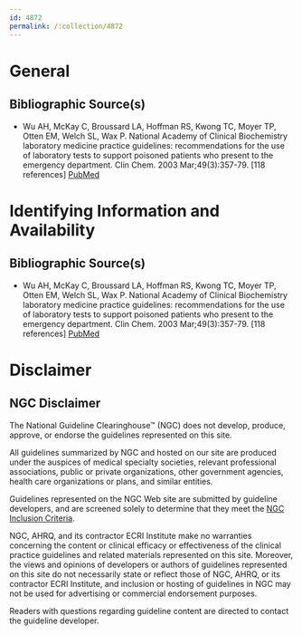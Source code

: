 ```yaml
---
id: 4872
permalink: /:collection/4872
---
```


# General

## Bibliographic Source(s)

- Wu AH, McKay C, Broussard LA, Hoffman RS, Kwong TC, Moyer TP, Otten EM, Welch SL, Wax P. National Academy of Clinical Biochemistry laboratory medicine practice guidelines: recommendations for the use of laboratory tests to support poisoned patients who present to the emergency department. Clin Chem. 2003 Mar;49(3):357-79. [118 references] [ PubMed ](http://www.ncbi.nlm.nih.gov/entrez/query.fcgi?cmd=Retrieve&db=pubmed&dopt=Abstract&list_uids=12600948)

# Identifying Information and Availability

## Bibliographic Source(s)

- Wu AH, McKay C, Broussard LA, Hoffman RS, Kwong TC, Moyer TP, Otten EM, Welch SL, Wax P. National Academy of Clinical Biochemistry laboratory medicine practice guidelines: recommendations for the use of laboratory tests to support poisoned patients who present to the emergency department. Clin Chem. 2003 Mar;49(3):357-79. [118 references] [ PubMed ](http://www.ncbi.nlm.nih.gov/entrez/query.fcgi?cmd=Retrieve&db=pubmed&dopt=Abstract&list_uids=12600948)

# Disclaimer

## NGC Disclaimer

The National Guideline Clearinghouse™ (NGC) does not develop, produce, approve, or endorse the guidelines represented on this site.

All guidelines summarized by NGC and hosted on our site are produced under the auspices of medical specialty societies, relevant professional associations, public or private organizations, other government agencies, health care organizations or plans, and similar entities.

Guidelines represented on the NGC Web site are submitted by guideline developers, and are screened solely to determine that they meet the [NGC Inclusion Criteria](/help-and-about/summaries/inclusion-criteria).

NGC, AHRQ, and its contractor ECRI Institute make no warranties concerning the content or clinical efficacy or effectiveness of the clinical practice guidelines and related materials represented on this site. Moreover, the views and opinions of developers or authors of guidelines represented on this site do not necessarily state or reflect those of NGC, AHRQ, or its contractor ECRI Institute, and inclusion or hosting of guidelines in NGC may not be used for advertising or commercial endorsement purposes.

Readers with questions regarding guideline content are directed to contact the guideline developer.

